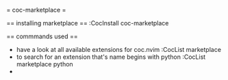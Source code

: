 
= coc-marketplace =

== installing marketplace ==
:CocInstall coc-marketplace

== commmands used ==
* have a look at all available extensions for coc.nvim
	:CocList marketplace
* to search for an extension that's name begins with python
	:CocList marketplace python
* 
